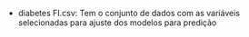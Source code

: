 - diabetes FI.csv: Tem o conjunto de dados com as variáveis selecionadas para ajuste dos modelos para predição
